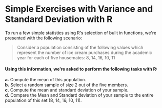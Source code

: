 # Simple Exercises with Variance and Standard Deviation with R

To run a few simple statistics using R's selection of built in functions, we're presented with the following scenario:
> Consider a population consisting of the following values which represent the number of ice cream purchases during the academic year for each of five housemates:
8, 14, 16, 10, 11

#### Using this information, we're asked to perform the following tasks with R: <br />
**a.** Compute the mean of this population. <br />
**b.** Select a random sample of size 2 out of the five members. <br />
**c.** Compute the mean and standard deviation of your sample. <br />
**d.** Compare the Mean and Standard deviation of your sample to the entire population of this set (8, 14, 16, 10, 11). <br />
